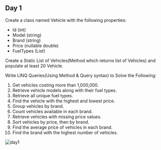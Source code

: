 ## Day 1
Create a class named Vehicle with the following properties:
  - Id (int)
  - Model (string)
  - Brand (string)
  - Price (nullable double)
  - FuelTypes (List<string>)

Create a Static List of Vehicles(Method which returns list of Vehicles) and populate at least 20 Vehicle.

Write LINQ Queries(Using Method & Query syntax) to Solve the Following:
1. Get vehicles costing more than 1,000,000.
2. Retrieve vehicle models along with their fuel types.
3. Retrieve all unique fuel types.
4. Find the vehicle with the highest and lowest price.
5. Group vehicles by brand.
6. Count vehicles available in each brand.
7. Retrieve vehicles with missing price values.
8. Sort vehicles by price, then by brand.
9. Find the average price of vehicles in each brand.
10. Find the brand with the highest number of vehicles.

![day1](/img/day1.png)
